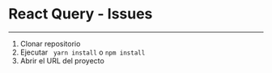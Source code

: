 # React Query - Issues

---

1. Clonar repositorio
2. Ejecutar ``` yarn install``` o ```npm install```
3. Abrir el URL del proyecto
